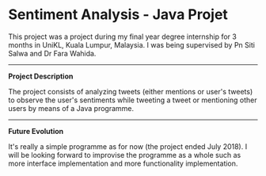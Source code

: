 Sentiment Analysis - Java Projet
========================

This project was a project during my final year degree internship for 3 months in UniKL, Kuala Lumpur, Malaysia.
I was being supervised by Pn Siti Salwa and Dr Fara Wahida.

--------------
**Project Description**

The project consists of analyzing tweets (either mentions or user's tweets) to observe the user's sentiments while tweeting a tweet or mentioning other users by means of a Java programme.

--------------
**Future Evolution**

It's really a simple programme as for now (the project ended July 2018). I will be looking forward to improvise the programme as a whole such as more interface implementation and more functionality implementation.
